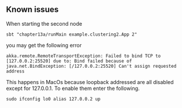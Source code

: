 ## Known issues

When starting the second node 

	sbt "chapter13a/runMain example.clustering2.App 2" 


you may get the following error

	akka.remote.RemoteTransportException: Failed to bind TCP to [127.0.0.2:25520] due to: Bind failed because of java.net.BindException: [/127.0.0.2:25520] Can't assign requested address

This happens in MacOs because loopback addressed are all disabled except for 127.0.0.1. To enable them enter the following.

	sudo ifconfig lo0 alias 127.0.0.2 up 